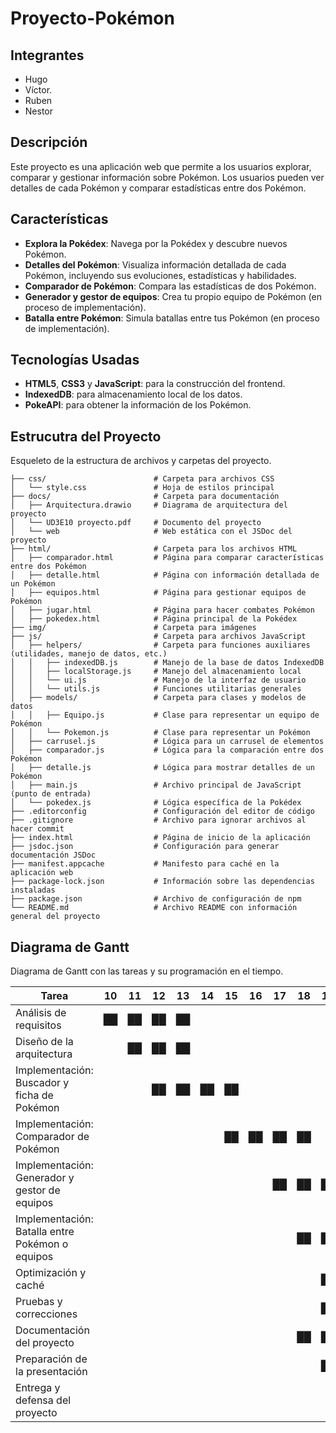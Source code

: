 # Proyecto-Pokémon

## Integrantes
 - Hugo
 - Víctor.
 - Ruben
 - Nestor

## Descripción

Este proyecto es una aplicación web que permite a los usuarios explorar, comparar y gestionar información sobre Pokémon. Los usuarios pueden ver detalles de cada Pokémon y comparar estadísticas entre dos Pokémon.

## Características

- **Explora la Pokédex**: Navega por la Pokédex y descubre nuevos Pokémon.
- **Detalles del Pokémon**: Visualiza información detallada de cada Pokémon, incluyendo sus evoluciones, estadísticas y habilidades.
- **Comparador de Pokémon**: Compara las estadísticas de dos Pokémon.
- **Generador y gestor de equipos**: Crea tu propio equipo de Pokémon (en proceso de implementación).
- **Batalla entre Pokémon**: Simula batallas entre tus Pokémon (en proceso de implementación).

## Tecnologías Usadas

- **HTML5**, **CSS3** y **JavaScript**: para la construcción del frontend.
- **IndexedDB**: para almacenamiento local de los datos.
- **PokeAPI**: para obtener la información de los Pokémon.

## Estrucutra del Proyecto

Esqueleto de la estructura de archivos y carpetas del proyecto.

```
├── css/                        # Carpeta para archivos CSS
│   └── style.css               # Hoja de estilos principal
├── docs/                       # Carpeta para documentación
│   ├── Arquitectura.drawio     # Diagrama de arquitectura del proyecto
│   └── UD3E10 proyecto.pdf     # Documento del proyecto
│   └── web                     # Web estática con el JSDoc del proyecto
├── html/                       # Carpeta para los archivos HTML
│   ├── comparador.html         # Página para comparar características entre dos Pokémon
│   ├── detalle.html            # Página con información detallada de un Pokémon
│   ├── equipos.html            # Página para gestionar equipos de Pokémon
│   ├── jugar.html              # Página para hacer combates Pokémon
│   ├── pokedex.html            # Página principal de la Pokédex
├── img/                        # Carpeta para imágenes
├── js/                         # Carpeta para archivos JavaScript
│   ├── helpers/                # Carpeta para funciones auxiliares (utilidades, manejo de datos, etc.)
│   │   ├── indexedDB.js        # Manejo de la base de datos IndexedDB
│   │   ├── localStorage.js     # Manejo del almacenamiento local
│   │   └── ui.js               # Manejo de la interfaz de usuario
│   │   └── utils.js            # Funciones utilitarias generales
│   ├── models/                 # Carpeta para clases y modelos de datos
│   │   ├── Equipo.js           # Clase para representar un equipo de Pokémon
│   │   └── Pokemon.js          # Clase para representar un Pokémon
│   ├── carrusel.js             # Lógica para un carrusel de elementos
│   ├── comparador.js           # Lógica para la comparación entre dos Pokémon
│   ├── detalle.js              # Lógica para mostrar detalles de un Pokémon
│   ├── main.js                 # Archivo principal de JavaScript (punto de entrada)
│   └── pokedex.js              # Lógica específica de la Pokédex
├── .editorconfig               # Configuración del editor de código
├── .gitignore                  # Archivo para ignorar archivos al hacer commit
├── index.html                  # Página de inicio de la aplicación
├── jsdoc.json                  # Configuración para generar documentación JSDoc
├── manifest.appcache           # Manifesto para caché en la aplicación web
├── package-lock.json           # Información sobre las dependencias instaladas
├── package.json                # Archivo de configuración de npm
└── README.md                   # Archivo README con información general del proyecto
```

## Diagrama de Gantt

Diagrama de Gantt con las tareas y su programación en el tiempo.

| Tarea                                          | 10 | 11 | 12 | 13 | 14 | 15 | 16 | 17 | 18 | 19 | 20 |
|------------------------------------------------|----|----|----|----|----|----|----|----|----|----|----|
| Análisis de requisitos                         | ██ | ██ | ██ | ██ |    |    |    |    |    |    |    |
| Diseño de la arquitectura                      |    | ██ | ██ | ██ |    |    |    |    |    |    |    |
| Implementación: Buscador y ficha de Pokémon    |    |    | ██ | ██ | ██ | ██ |   |    |    |    |    |
| Implementación: Comparador de Pokémon          |    |    |    |    |    | ██ | ██ | ██ | ██ |    |    |
| Implementación: Generador y gestor de equipos  |    |    |    |    |    |    |    | ██ | ██ | ██ |    |
| Implementación: Batalla entre Pokémon o equipos|    |    |    |    |    |    |    |    | ██ | ██ | ██ |
| Optimización y caché                           |    |    |    |    |    |    |    |    |    | ██ | ██ |
| Pruebas y correcciones                         |    |    |    |    |    |    |    |    |    | ██ | ██ |
| Documentación del proyecto                     |    |    |    |    |    |    |    |    | ██ | ██ | ██ |
| Preparación de la presentación                 |    |    |    |    |    |    |    |    |    | ██ | ██ |
| Entrega y defensa del proyecto                 |    |    |    |    |    |    |    |    |    |    | ██ |
